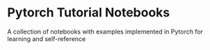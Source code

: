 # Pytorch Tutorial Notebooks

A collection of notebooks with examples implemented in Pytorch for learning and self-reference